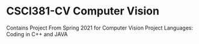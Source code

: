 # CSCI381-CV Computer Vision 

Contains Project From Spring 2021 for Computer Vision
Project Languages: Coding in C++ and JAVA
